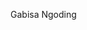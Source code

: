Gabisa Ngoding

<!---
Chilliope/Chilliope is a ✨ special ✨ repository because its `README.md` (this file) appears on your GitHub profile.
You can click the Preview link to take a look at your changes.
--->
